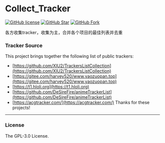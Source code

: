 # Collect_Tracker

[![GitHub license](https://img.shields.io/github/license/QiXing1217/collect_tracker.svg?style=flat-square&color=4285dd&logo=github)](https://github.com/QiXing1217/collect_tracker/)
[![GitHub Star](https://img.shields.io/github/stars/QiXing1217/collect_tracker.svg?style=flat-square&label=Star&color=4285dd&logo=github)](https://github.com/QiXing1217/collect_tracker/)
[![GitHub Fork](https://img.shields.io/github/forks/QiXing1217/collect_tracker.svg?style=flat-square&label=Fork&color=4285dd&logo=github)](https://github.com/QiXing1217/collect_tracker/)

各方收集tracker，收集为主，合并各个项目的最佳列表并去重

### Tracker Source

This project brings together the following list of public trackers:
* [https://github.com/XIU2/TrackersListCollection](https://github.com/XIU2/TrackersListCollection)
* [https://gitee.com/harvey520/www.yaozuopan.top](https://gitee.com/harvey520/www.yaozuopan.top)
* [https://t1.hloli.org](https://t1.hloli.org)
* [https://github.com/DeSireFire/animeTrackerList](https://github.com/DeSireFire/animeTrackerList)
* [https://acgtracker.com/](https://acgtracker.com/)
Thanks for these projects!

****

### License
The GPL-3.0 License.  